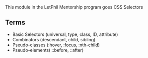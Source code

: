 This module in the LetPhil Mentorship program goes CSS Selectors

## Terms

- Basic Selectors (universal, type, class, ID, attribute)
- Combinators (descendant, child, sibling)
- Pseudo-classes (:hover, :focus, :nth-child)
- Pseudo-elements( ::before, ::after)